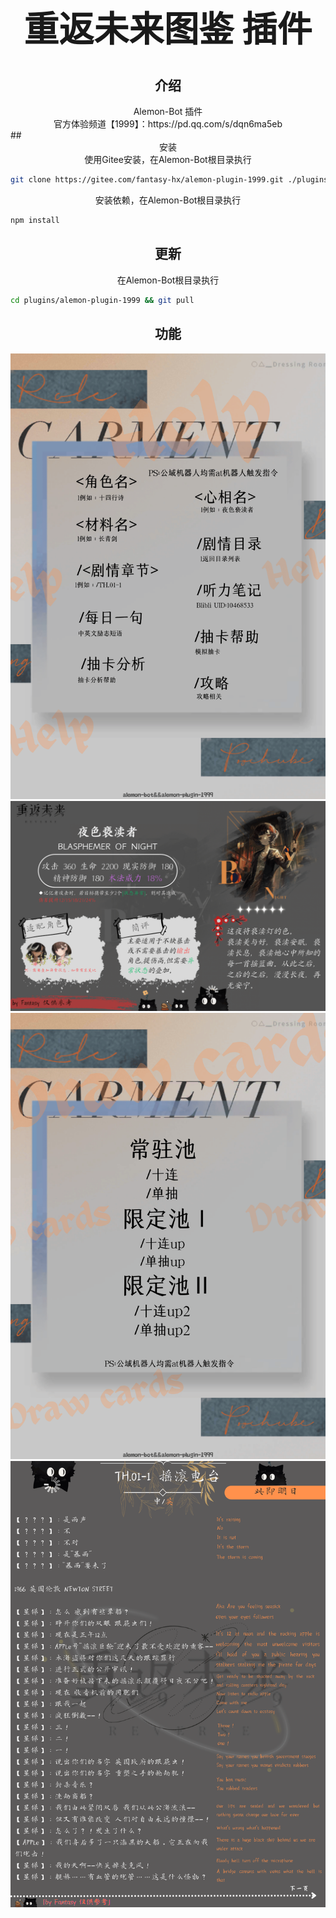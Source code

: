 # <div align="center"><h1 align="center">重返未来图鉴 插件</h1></div>
## <div align="center">介绍</div>

<div align="center">Alemon-Bot 插件</div>
<div align="center">官方体验频道【1999】：https://pd.qq.com/s/dqn6ma5eb</div>
## <div align="center">安装</div>

<div align="center">使用Gitee安装，在Alemon-Bot根目录执行</div>

```sh
git clone https://gitee.com/fantasy-hx/alemon-plugin-1999.git ./plugins/alemon-plugin-1999
```
<div align="center">安装依赖，在Alemon-Bot根目录执行</div>

```sh
npm install
```
## <div align="center">更新</div>

<div align="center">在Alemon-Bot根目录执行</div>

```sh
cd plugins/alemon-plugin-1999 && git pull
```
## <div align="center">功能</div>
![输入图片说明](resources/assets/img/help/%E8%8F%9C%E5%8D%95.png)
![输入图片说明](resources/assets/img/%E5%9B%BE%E9%89%B4/%E5%BF%83%E7%9B%B8/%E5%A4%9C%E8%89%B2%E4%BA%B5%E6%B8%8E%E8%80%85.png)
![输入图片说明](resources/assets/img/help/%E6%8A%BD%E5%8D%A1%E5%B8%AE%E5%8A%A9.png)
![输入图片说明](resources/assets/img/%E5%89%A7%E6%83%85/TH.01-1.png)
